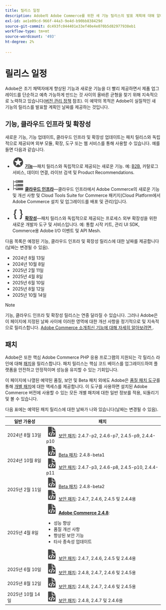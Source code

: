 ```yaml
---
title: 릴리스 일정
description: Adobe의 Adobe Commerce를 위한 새 기능 릴리스의 발표 계획에 대해 알아봅니다.
exl-id: ae1e09cd-966f-44a3-9e4d-b90bb838429d
source-git-commit: dc493fc044401e33ef40e4e070b5d82977938eb1
workflow-type: tm+mt
source-wordcount: '493'
ht-degree: 2%

---
```



# 릴리스 일정

Adobe은 조기 채택자에게 향상된 기능과 새로운 기능을 더 빨리 제공하면서 제품 업그레이드를 단순하고 예측 가능하게 만드는 것 사이의 올바른 균형을 찾기 위해 지속적으로 노력하고 있습니다([버전 관리 정책](versioning-policy.md) 참조). 이 예약의 목적은 Adobe이 실질적인 새 기능의 릴리스를 발표할 계획인 날짜를 제공하는 것입니다.

## 기능, 클라우드 인프라 및 확장성

새로운 기능, 기능 업데이트, 클라우드 인프라 및 확장성 업데이트는 패치 릴리스와 독립적으로 제공되며 외부 모듈, 확장, 도구 또는 웹 서비스를 통해 사용할 수 있습니다. 예를 들면 다음과 같습니다.

- ![기능 아이콘](../assets/icons/feature.svg) [**기능**](https://experienceleague.adobe.com/en/docs/commerce-merchant-services/user-guides/release-information/release-notes-all)—패치 릴리스와 독립적으로 제공되는 새로운 기능. 예: [B2B](https://experienceleague.adobe.com/en/docs/commerce-admin/b2b/release-notes), 카탈로그 서비스, 데이터 연결, 라이브 검색 및 Product Recommendations.

- ![인프라 아이콘](../assets/icons/servers.svg) [**클라우드 인프라**](https://experienceleague.adobe.com/en/docs/commerce-cloud-service/user-guide/release-notes/cloud-tools-suite)—클라우드 인프라에서 Adobe Commerce의 새로운 기능 및 개선 사항 및 Cloud Tools Suite for Commerce 패키지(Cloud Platform에서 Adobe Commerce 설치 및 업그레이드를 배포 및 관리)입니다.

- ![확장성 아이콘](../assets/icons/brackets.svg) [**확장성**](https://developer.adobe.com/commerce/extensibility/)—패치 릴리스와 독립적으로 제공되는 프로세스 외부 확장성을 위한 새로운 개발자 도구 및 서비스입니다. 예: 통합 시작 키트, 관리 UI SDK, Commerce용 Adobe I/O 이벤트 및 API Mesh.

다음 목록은 예정된 기능, 클라우드 인프라 및 확장성 릴리스에 대한 날짜를 제공합니다(날짜는 변경될 수 있음).

- 2024년 8월 13일
- 2024년 10월 8일
- 2025년 2월 11일
- 2025년 4월 8일
- 2025년 6월 10일
- 2025년 8월 12일
- 2025년 10월 14일

>[!NOTE]
>
>기능, 클라우드 인프라 및 확장성 릴리스는 연중 달라질 수 있습니다. 그러나 Adobe은 이 페이지에 지정된 날짜 사이에 이러한 영역에 대한 개선 사항을 정기적으로 및 지속적으로 릴리스합니다. [Adobe Commerce 소개최신 기능에 대해 자세히 알아보려면 ](https://experienceleague.adobe.com/en/docs/commerce-admin/start/about).

## 패치

Adobe은 또한 핵심 Adobe Commerce PHP 응용 프로그램의 지원되는 각 릴리스 라인에 대해 [패치](versioning-policy.md#patch-release)을 릴리스합니다. 패치 릴리스는 핵심 코드 베이스를 업그레이드하여 플랫폼을 안전하고 안정적이며 성능을 유지할 수 있는 기회입니다.

이 페이지에 나열된 예약된 품질, 보안 및 Beta 패치 외에도 Adobe은 [품질 패치 도구](../tools/quality-patches-tool/usage.md)를 통해 [개별 패치](versioning-policy.md#individual-patch)에 대한 액세스를 제공합니다. 이 도구를 사용하면 설치된 Adobe Commerce 버전에 사용할 수 있는 모든 개별 패치에 대한 일반 정보를 적용, 되돌리기 및 볼 수 있습니다.

다음 표에는 예약된 패치 릴리스에 대한 날짜가 나와 있습니다(날짜는 변경될 수 있음).

<table>
<thead>
  <tr>
    <th>일반 가용성</th>
    <th>패치</th>
  </tr>
</thead>
<tbody>
  <tr>
  <tr>
    <td>2024년 8월 13일</td>
    <td><img alt="패치 릴리스 아이콘" src="../assets/icons/file-code.svg"></img> <a href="release-notes/security/overview.md">보안 패치</a>: 2.4.7-p2, 2.4.6-p7, 2.4.5-p9, 2.4.4-p10</td>
  </tr>
  <tr>
    <td>2024년 10월 8일</td>
    <td><img alt="패치 릴리스 아이콘" src="../assets/icons/file-code.svg"></img> <a href="beta.md#adobe-commerce-foundation-public-beta">Beta 패치</a>: 2.4.8-beta1<br><img alt="패치 릴리스 아이콘" src="../assets/icons/file-code.svg"></img> <a href="release-notes/security/overview.md">보안 패치</a>: 2.4.7-p3, 2.4.6-p8, 2.4.5-p10, 2.4.4-p11</td>
  </tr>
  <tr>
    <td>2025년 2월 11일</td>
    <td><img alt="패치 릴리스 아이콘" src="../assets/icons/file-code.svg"></img> <a href="beta.md#adobe-commerce-foundation-public-beta">Beta 패치</a>: 2.4.8-beta2<br><img alt="패치 릴리스 아이콘" src="../assets/icons/file-code.svg"></img> <a href="release-notes/security/overview.md">보안 패치</a>: 2.4.7, 2.4.6, 2.4.5 및 2.4.4용</td>
  </tr>
  <tr>
    <tr>
    <td>2025년 4월 8일</td>
    <td><img alt="패치 릴리스 아이콘" src="../assets/icons/file-code.svg"></img> <a href="release-notes/commerce/overview.md"><strong>Adobe Commerce 2.4.8</a></strong>:<ul><li>성능 향상</li><li>품질 개선 사항</li><li>향상된 보안 기능</li><li>타사 종속성 업데이트</li></ul><img alt="패치 릴리스 아이콘" src="../assets/icons/file-code.svg"></img> <a href="release-notes/security/overview.md">보안 패치</a>: 2.4.7, 2.4.6, 2.4.5 및 2.4.4용</td>
  </tr>
  <tr>
    <td>2025년 6월 10일</td>
    <td><img alt="패치 릴리스 아이콘" src="../assets/icons/file-code.svg"></img> <a href="release-notes/security/overview.md">보안 패치</a>: 2.4.8, 2.4.7, 2.4.6 및 2.4.5용</td>
  </tr>
  <tr>
    <td>2025년 8월 12일</td>
    <td><img alt="패치 릴리스 아이콘" src="../assets/icons/file-code.svg"></img> <a href="release-notes/security/overview.md">보안 패치</a>: 2.4.8, 2.4.7, 2.4.6 및 2.4.5용</td>
  </tr>
  <tr>
    <td>2025년 10월 14일</td>
    <td><img alt="패치 릴리스 아이콘" src="../assets/icons/file-code.svg"></img> <a href="release-notes/security/overview.md">보안 패치</a>: 2.4.8, 2.4.7 및 2.4.6용</td>
  </tr>
</tbody>
</table>
